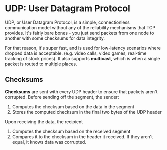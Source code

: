 # UDP: User Datagram Protocol

UDP, or User Datagram Protocol, is a simple, connectionless communication model without any of the reliability mechanisms that TCP provides. It's fairly bare bones - you just send packets from one node to another with some checksums for data integrity.

For that reason, it's super fast, and is used for low-latency scenarios where dropped data is acceptable. (e.g. video calls, video games, real-time tracking of stock prices). It also supports **multicast**, which is when a single packet is routed to multiple places.

## Checksums

**Checksums** are sent with every UDP header to ensure that packets aren't corrupted. Before sending off the segment, the sender:

1. Computes the checksum based on the data in the segment
2. Stores the computed checksum in the final two bytes of the UDP header

Upon receiving the data, the recipient

1. Computes the checksum based on the received segment
2. Compares it to the checksum in the header it received. If they aren't equal, it knows data was corrupted.
